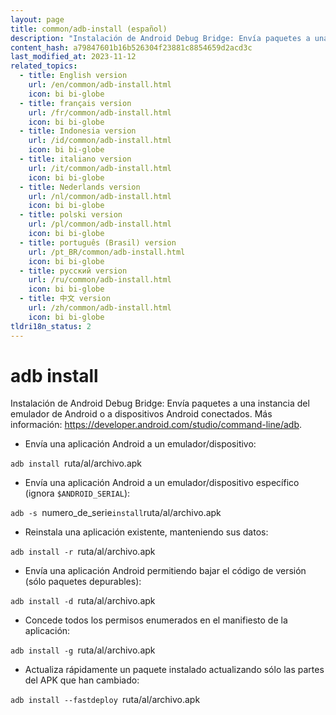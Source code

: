 ```yaml
---
layout: page
title: common/adb-install (español)
description: "Instalación de Android Debug Bridge: Envía paquetes a una instancia del emulador de Android o a dispositivos Android conectados."
content_hash: a79847601b16b526304f23881c8854659d2acd3c
last_modified_at: 2023-11-12
related_topics:
  - title: English version
    url: /en/common/adb-install.html
    icon: bi bi-globe
  - title: français version
    url: /fr/common/adb-install.html
    icon: bi bi-globe
  - title: Indonesia version
    url: /id/common/adb-install.html
    icon: bi bi-globe
  - title: italiano version
    url: /it/common/adb-install.html
    icon: bi bi-globe
  - title: Nederlands version
    url: /nl/common/adb-install.html
    icon: bi bi-globe
  - title: polski version
    url: /pl/common/adb-install.html
    icon: bi bi-globe
  - title: português (Brasil) version
    url: /pt_BR/common/adb-install.html
    icon: bi bi-globe
  - title: русский version
    url: /ru/common/adb-install.html
    icon: bi bi-globe
  - title: 中文 version
    url: /zh/common/adb-install.html
    icon: bi bi-globe
tldri18n_status: 2
---
```

# adb install

Instalación de Android Debug Bridge: Envía paquetes a una instancia del emulador de Android o a dispositivos Android conectados.
Más información: <https://developer.android.com/studio/command-line/adb>.

- Envía una aplicación Android a un emulador/dispositivo:

`adb install `<span class="tldr-var badge badge-pill bg-dark-lm bg-white-dm text-white-lm text-dark-dm font-weight-bold">ruta/al/archivo.apk</span>

- Envía una aplicación Android a un emulador/dispositivo específico (ignora `$ANDROID_SERIAL`):

`adb -s `<span class="tldr-var badge badge-pill bg-dark-lm bg-white-dm text-white-lm text-dark-dm font-weight-bold">numero_de_serie</span>` install `<span class="tldr-var badge badge-pill bg-dark-lm bg-white-dm text-white-lm text-dark-dm font-weight-bold">ruta/al/archivo.apk</span>

- Reinstala una aplicación existente, manteniendo sus datos:

`adb install -r `<span class="tldr-var badge badge-pill bg-dark-lm bg-white-dm text-white-lm text-dark-dm font-weight-bold">ruta/al/archivo.apk</span>

- Envía una aplicación Android permitiendo bajar el código de versión (sólo paquetes depurables):

`adb install -d `<span class="tldr-var badge badge-pill bg-dark-lm bg-white-dm text-white-lm text-dark-dm font-weight-bold">ruta/al/archivo.apk</span>

- Concede todos los permisos enumerados en el manifiesto de la aplicación:

`adb install -g `<span class="tldr-var badge badge-pill bg-dark-lm bg-white-dm text-white-lm text-dark-dm font-weight-bold">ruta/al/archivo.apk</span>

- Actualiza rápidamente un paquete instalado actualizando sólo las partes del APK que han cambiado:

`adb install --fastdeploy `<span class="tldr-var badge badge-pill bg-dark-lm bg-white-dm text-white-lm text-dark-dm font-weight-bold">ruta/al/archivo.apk</span>
